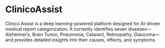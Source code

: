 # ClinicoAssist
Clinico Assist is a deep learning-powered platform designed for AI-driven medical report categorization. It currently identifies seven diseases—Alzheimer’s, Brain Tumor, Pneumonia, Cataract, Retinopathy, Glaucoma—and provides detailed insights into their causes, effects, and symptoms.
